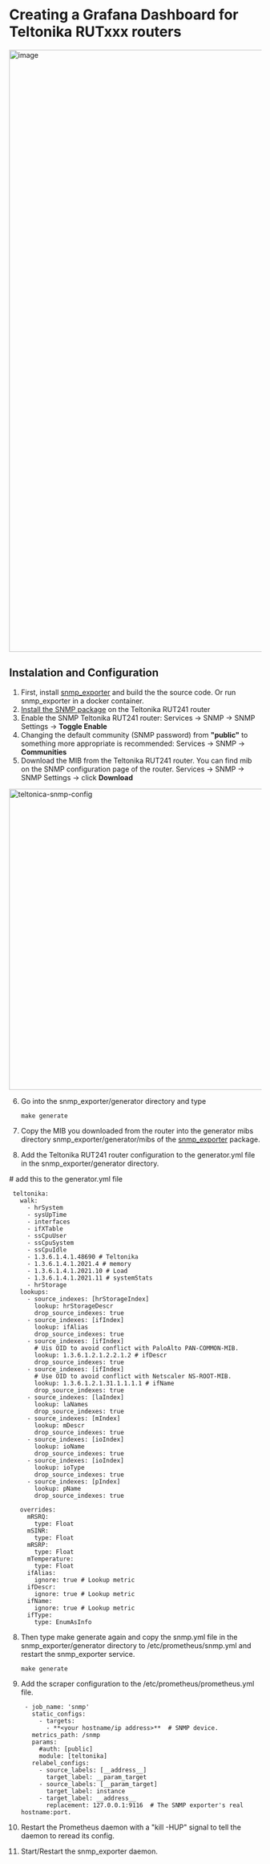 # Creating a Grafana Dashboard for Teltonika RUTxxx routers
<img width="1200" alt="image" src="https://github.com/brendanbank/devops/assets/63699049/8b58d1f0-163f-4c51-b73c-4580ce26b76e">

## Instalation and Configuration
1. First, install [snmp_exporter](https://github.com/prometheus/snmp_exporter) and build the the source code. Or run snmp_exporter in a docker container.
2. [Install the SNMP package](https://wiki.teltonika-networks.com/view/RUT241_SNMP) on the Teltonika RUT241 router
3. Enable the SNMP  Teltonika RUT241 router: Services -> SNMP -> SNMP Settings -> **Toggle Enable**
4. Changing the default community (SNMP password) from **"public"** to something more appropriate is recommended: Services -> SNMP -> **Communities** 
5. Download the MIB from the Teltonika RUT241 router. You can find mib on the SNMP configuration page of the router. Services -> SNMP -> SNMP Settings -> click **Download**

<img width="600" alt="teltonica-snmp-config" src="https://github.com/brendanbank/devops/assets/63699049/b20ad0a7-89bb-4dea-b8d5-26ee0cb988b5">

6. Go into the snmp_exporter/generator directory and type
   
       make generate
7. Copy the MIB you downloaded from the router into the generator mibs directory snmp_exporter/generator/mibs of the [snmp_exporter](https://github.com/prometheus/snmp_exporter) package.
8. Add the Teltonika RUT241 router configuration to the generator.yml file in the snmp_exporter/generator directory. 

  \# add this to the generator.yml file
  
     teltonika:
       walk:
         - hrSystem
         - sysUpTime
         - interfaces
         - ifXTable
         - ssCpuUser
         - ssCpuSystem
         - ssCpuIdle
         - 1.3.6.1.4.1.48690 # Teltonika
         - 1.3.6.1.4.1.2021.4 # memory
         - 1.3.6.1.4.1.2021.10 # Load
         - 1.3.6.1.4.1.2021.11 # systemStats
         - hrStorage
       lookups:
         - source_indexes: [hrStorageIndex]
           lookup: hrStorageDescr
           drop_source_indexes: true
         - source_indexes: [ifIndex]
           lookup: ifAlias
           drop_source_indexes: true
         - source_indexes: [ifIndex]
           # Uis OID to avoid conflict with PaloAlto PAN-COMMON-MIB.
           lookup: 1.3.6.1.2.1.2.2.1.2 # ifDescr
           drop_source_indexes: true
         - source_indexes: [ifIndex]
           # Use OID to avoid conflict with Netscaler NS-ROOT-MIB.
           lookup: 1.3.6.1.2.1.31.1.1.1.1 # ifName
           drop_source_indexes: true
         - source_indexes: [laIndex]
           lookup: laNames
           drop_source_indexes: true
         - source_indexes: [mIndex]
           lookup: mDescr
           drop_source_indexes: true
         - source_indexes: [ioIndex]
           lookup: ioName
           drop_source_indexes: true
         - source_indexes: [ioIndex]
           lookup: ioType
           drop_source_indexes: true
         - source_indexes: [pIndex]
           lookup: pName
           drop_source_indexes: true
   
       overrides:
         mRSRQ:
           type: Float
         mSINR:
           type: Float
         mRSRP:
           type: Float
         mTemperature:
           type: Float
         ifAlias:
           ignore: true # Lookup metric
         ifDescr:
           ignore: true # Lookup metric
         ifName:
           ignore: true # Lookup metric
         ifType:
           type: EnumAsInfo

8. Then type make generate again and copy the snmp.yml file in the snmp_exporter/generator directory to /etc/prometheus/snmp.yml and restart the snmp_exporter service.
      
       make generate
9. Add the scraper configuration to the /etc/prometheus/prometheus.yml file.

        - job_name: 'snmp'
          static_configs:
            - targets:
              - **<your hostname/ip address>**  # SNMP device.
          metrics_path: /snmp
          params:
            #auth: [public]
            module: [teltonika]
          relabel_configs:
            - source_labels: [__address__]
              target_label: __param_target
            - source_labels: [__param_target]
              target_label: instance
            - target_label: __address__
              replacement: 127.0.0.1:9116  # The SNMP exporter's real hostname:port.
10. Restart the Prometheus daemon with a "kill -HUP" signal to tell the daemon to reread its config.
11. Start/Restart the snmp_exporter daemon.
    
